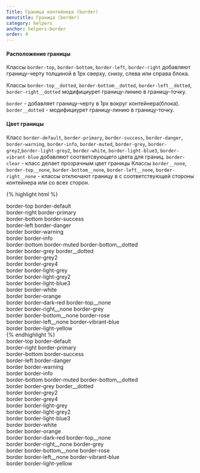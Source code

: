 ```yaml
---
Title: Граница контейнера (border)
menutitle: Граница (border)
category: helpers
anchor: helpers-border
order: 4
---
```


#### Расположение границы
Классы `border-top`, `border-bottom`, `border-left`, `border-right` добавляют границу-черту толщиной в 1px сверху, снизу, слева или справа блока. 

Классы `border-top__dotted`, `border-bottom__dotted`, `border-left__dotted`, `border-right__dotted` модифициурет границу-линию в границу-точку. 

`border` - добавляет границу-черту в 1px вокруг контейнера(блока). `border__dotted` - модифициурет границу-линию в границу-точку.

#### Цвет границы
Класс `border-default`, `border-primary`, `border-success`, `border-danger`, `border-warning`, `border-info`, `border-muted`, `border-grey`, `border-grey2`,`border-light-grey2`, `border-white`, `border-light-blue3`, `border-vibrant-blue` добавляют соответсвующего цвета для границ. 
`border-clear` - класс делает прозрачным цвет границы
Классы `border__none`, `border-top__none`, `border-bottom__none`, `border-left__none`, `border-right__none` - классы отключают границу в с соответствующей стороны контейнера или со всех сторон.

{% highlight html %}
  <div class="border-top border-default">border-top border-default</div>
  <div class="border-right border-primary">border-right border-primary</div>
  <div class="border-bottom border-success">border-bottom border-success</div>
  <div class="border-left border-danger">border-left border-danger</div>
  <div class="border border-warning">border border-warning</div>
  <div class="border border-info">border border-info</div>
  <div class="border-bottom border-muted border-bottom__dotted">border-bottom border-muted border-bottom__dotted</div>
  <div class="border border-grey border__dotted">border border-grey border__dotted</div>
  <div class="border border-grey2">border border-grey2</div>
  <div class="border border-grey4">border border-grey4</div>
  <div class="border border-light-grey">border border-light-grey</div>
  <div class="border border-light-grey2">border border-light-grey2</div>
  <div class="border border-light-blue3">border border-light-blue3</div>
  <div class="border border-white">border border-white</div>
  <div class="border border-orange">border border-orange</div>
  <div class="border border-dark-red border-top__none">border border-dark-red border-top__none</div>
  <div class="border border-right__none border-grey">border border-right__none border-grey</div>
  <div class="border border-bottom__none border-rose">border border-bottom__none border-rose</div>
  <div class="border border-left__none border-vibrant-blue">border border-left__none border-vibrant-blue</div>
  <div class="border border-light-yellow mb-10">border border-light-yellow</div>
{% endhighlight %}
<div class="bs-docs-example">
  <div class="border-top border-default mb-10">border-top border-default</div>
  <div class="border-right border-primary mb-10">border-right border-primary</div>
  <div class="border-bottom border-success mb-10">border-bottom border-success</div>
  <div class="border-left border-danger mb-10">border-left border-danger</div>
  <div class="border border-warning mb-10">border border-warning</div>
  <div class="border border-info mb-10">border border-info</div>
  <div class="border-bottom border-muted border-bottom__dotted mb-10">border-bottom border-muted border-bottom__dotted</div>
  <div class="border border-grey border__dotted mb-10">border border-grey border__dotted</div>
  <div class="border border-grey2 mb-10">border border-grey2</div>
  <div class="border border-grey24mb-10">border border-grey4</div>
  <div class="border border-light-grey mb-10">border border-light-grey</div>
  <div class="border border-light-grey2 mb-10">border border-light-grey2</div>
  <div class="border border-light-blue3 mb-10">border border-light-blue3</div>
  <div class="border border-white mb-10">border border-white</div>
  <div class="border border-orange mb-10">border border-orange</div>
  <div class="border border-dark-red border-top__none mb-10">border border-dark-red border-top__none</div>
  <div class="border border-right__none border-grey mb-10">border border-right__none border-grey</div>
  <div class="border border-bottom__none border-rose mb-10">border border-bottom__none border-rose</div>
  <div class="border border-left__none border-vibrant-blue mb-10">border border-left__none border-vibrant-blue</div>
  <div class="border border-light-yellow mb-10">border border-light-yellow</div>
</div>
